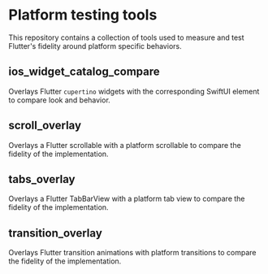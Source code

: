 # Platform testing tools

This repository contains a collection of tools used to measure and test
Flutter's fidelity around platform specific behaviors.

## ios_widget_catalog_compare

Overlays Flutter `cupertino` widgets with the corresponding SwiftUI element
to compare look and behavior.

## scroll_overlay

Overlays a Flutter scrollable with a platform scrollable to compare
the fidelity of the implementation.

## tabs_overlay

Overlays a Flutter TabBarView with a platform tab view to compare
the fidelity of the implementation.

## transition_overlay

Overlays Flutter transition animations with platform transitions to compare
the fidelity of the implementation.
